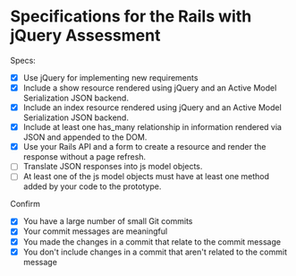 # Specifications for the Rails with jQuery Assessment

Specs:
- [x] Use jQuery for implementing new requirements
      <!-- jQuery val(), serializeArray(), find(), attr() -->
- [x] Include a show resource rendered using jQuery and an Active Model Serialization JSON backend.
      <!-- reviews show on page after submission without refresh, time saving recipes rendered using jQuery on recipes index -->
- [x] Include an index resource rendered using jQuery and an Active Model Serialization JSON backend.
      <!-- recipes index page rendered using jQuery -->
- [x] Include at least one has_many relationship in information rendered via JSON and appended to the DOM.
      <!-- recipe has_many ingredients rendered on form submission -->
- [x] Use your Rails API and a form to create a resource and render the response without a page refresh.
      <!-- form submits recipes and reviews without page refresh -->
- [ ] Translate JSON responses into js model objects.
- [ ] At least one of the js model objects must have at least one method added by your code to the prototype.

Confirm
- [x] You have a large number of small Git commits
- [x] Your commit messages are meaningful
- [x] You made the changes in a commit that relate to the commit message
- [x] You don't include changes in a commit that aren't related to the commit message

